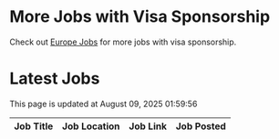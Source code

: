 # More Jobs with Visa Sponsorship

Check out [Europe Jobs](https://github.com/sureshparimi/europejobs#latest-jobs) for more jobs with visa sponsorship.

# Latest Jobs

This page is updated at August 09, 2025 01:59:56

| Job Title | Job Location | Job Link | Job Posted |
| --- | --- | --- | --- |
